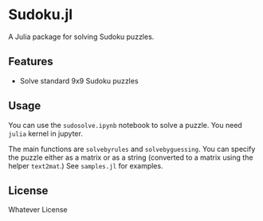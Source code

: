 # Sudoku.jl

A Julia package for solving Sudoku puzzles.

## Features

- Solve standard 9x9 Sudoku puzzles

## Usage

You can use the `sudosolve.ipynb` notebook to solve a puzzle. You need `julia` kernel in jupyter.

The main functions are `solvebyrules` and `solvebyguessing`. You can specify the puzzle either as a matrix or as a string (converted to a matrix using the helper `text2mat`.) See `samples.jl` for examples.

## License

Whatever License